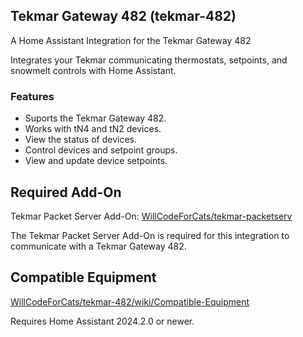 ## Tekmar Gateway 482 (tekmar-482)

A Home Assistant Integration for the Tekmar Gateway 482

Integrates your Tekmar communicating thermostats, setpoints, and snowmelt controls with Home Assistant.

### Features

- Suports the Tekmar Gateway 482.
- Works with tN4 and tN2 devices.
- View the status of devices.
- Control devices and setpoint groups.
- View and update device setpoints.

## Required Add-On

Tekmar Packet Server Add-On: [WillCodeForCats/tekmar-packetserv](https://github.com/WillCodeForCats/tekmar-packetserv)

The Tekmar Packet Server Add-On is required for this integration to communicate with a Tekmar Gateway 482.

## Compatible Equipment

[WillCodeForCats/tekmar-482/wiki/Compatible-Equipment](https://github.com/WillCodeForCats/tekmar-482/wiki/Compatible-Equipment)

Requires Home Assistant 2024.2.0 or newer.
